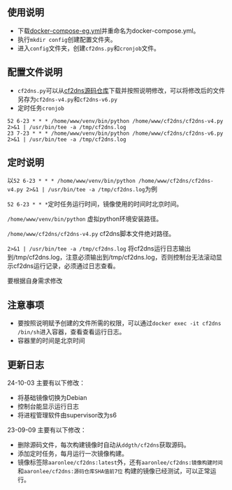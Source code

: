 ## 使用说明
* 下载[docker-compose-eg.yml](https://raw.githubusercontent.com/aaro-n/cf2dns-docker/main/docker-compose-eg.yml)并重命名为docker-compose.yml。
* 执行`mkdir config`创建配置文件夹。
* 进入`config`文件夹，创建`cf2dns.py`和`cronjob`文件。
## 配置文件说明
* `cf2dns.py`可以从[cf2dns源码仓库](https://raw.githubusercontent.com/ddgth/cf2dns/master/cf2dns.py)下载并按照说明修改，可以将修改后的文件另存为`cf2dns-v4.py`和`cf2dns-v6.py`
* 定时任务`cronjob`
```
52 6-23 * * * /home/www/venv/bin/python /home/www/cf2dns/cf2dns-v4.py 2>&1 | /usr/bin/tee -a /tmp/cf2dns.log
23 7-23 * * * /home/www/venv/bin/python /home/www/cf2dns/cf2dns-v6.py 2>&1 | /usr/bin/tee -a /tmp/cf2dns.log
```
## 定时说明
以`52 6-23 * * * /home/www/venv/bin/python /home/www/cf2dns/cf2dns-v4.py 2>&1 | /usr/bin/tee -a /tmp/cf2dns.log`为例

`52 6-23 * * *`定时任务运行时间，镜像使用的时间时北京时间。

`/home/www/venv/bin/python` 虚拟python环境安装路径。

`/home/www/cf2dns/cf2dns-v4.py` cf2dns脚本文件绝对路径。

`2>&1 | /usr/bin/tee -a /tmp/cf2dns.log` 将cf2dns运行日志输出到/tmp/cf2dns.log，注意必须输出到/tmp/cf2dns.log，否则控制台无法滚动显示cf2dns运行记录，必须通过日志查看。

要根据自身需求修改

## 注意事项
* 要按照说明赋予创建的文件所需的权限，可以通过`docker exec -it cf2dns /bin/sh`进入容器，查看查看运行日志。
* 容器里的时间是北京时间

## 更新日志
24-10-03 主要有以下修改：
   * 将基础镜像切换为Debian
   * 控制台能显示运行日志
   * 将进程管理软件由supervisor改为s6

23-09-09 主要有以下修改：
   * 删除源码文件，每次构建镜像时自动从`ddgth/cf2dns`获取源码。
   * 添加定时任务，每月运行一次镜像构建。
   * 镜像标签除`aaronlee/cf2dns:latest`外，还有`aaronlee/cf2dns:镜像构建时间` 和`aaronlee/cf2dns:源码仓库SHA值前7位`
 构建的镜像已经测试，可以正常运行。
